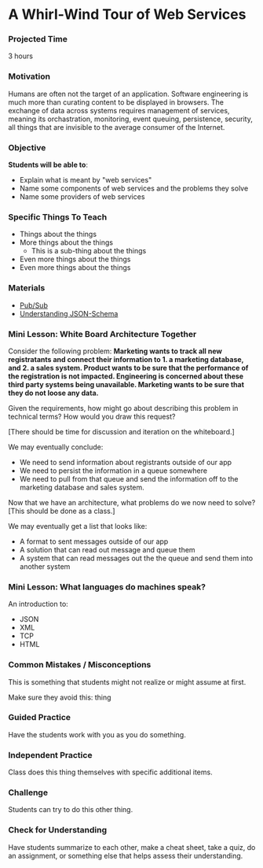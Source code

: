 # A Whirl-Wind Tour of Web Services

### Projected Time
3 hours

### Motivation
Humans are often not the target of an application. Software engineering is
much more than curating content to be displayed in browsers. The exchange of
data across systems requires management of services, meaning its orchastration,
monitoring, event queuing, persistence, security, all things that are invisible
to the average consumer of the Internet.


### Objective
**Students will be able to**:
- Explain what is meant by "web services"
- Name some components of web services and the problems they solve
- Name some providers of web services

### Specific Things To Teach
- Things about the things
- More things about the things
	- This is a sub-thing about the things
- Even more things about the things
- Even more things about the things

### Materials

- [Pub/Sub](https://cloud.google.com/pubsub/docs/overview)
- [Understanding JSON-Schema](https://spacetelescope.github.io/understanding-json-schema/)

### Mini Lesson: White Board Architecture Together

Consider the following problem:
__Marketing wants to track all new registratants and connect their information
to 1. a marketing database, and 2. a sales system. Product wants to be sure
that the performance of the registration is not impacted. Engineering is
concerned about these third party systems being unavailable. Marketing wants to
be sure that they do not loose any data.__

Given the requirements, how might go about describing this problem in technical
terms?
How would you draw this request?

[There should be time for discussion and iteration on the whiteboard.]

We may eventually conclude:
- We need to send information about registrants outside of our app
- We need to persist the information in a queue somewhere
- We need to pull from that queue and send the information off to the marketing
  database and sales system.

Now that we have an architecture, what problems do we now need to solve?
[This should be done as a class.]

We may eventually get a list that looks like:
- A format to sent messages outside of our app
- A solution that can read out message and queue them
- A system that can read messages out the the queue and send them into another
  system

### Mini Lesson: What languages do machines speak?

An introduction to:
- JSON
- XML
- TCP
- HTML

### Common Mistakes / Misconceptions

This is something that students might not realize or might assume at first.

Make sure they avoid this: thing


### Guided Practice

Have the students work with you as you do something. 


### Independent Practice

Class does this thing themselves with specific additional items.


### Challenge

Students can try to do this other thing.


### Check for Understanding

Have students summarize to each other, make a cheat sheet, take a quiz, do an assignment, or something else that helps assess their understanding. 
